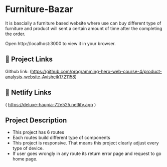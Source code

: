 
# Furniture-Bazar
It is bascially a furniture based website where use can buy different type of furniture and product will sent a certain amount of time after the completing the order.

Open http://localhost:3000 to view it in your browser.
## 🔗 Project Links
Github link:
(https://github.com/programming-hero-web-course-4/product-analysis-website-Avisheik1721158)

## 🔗 Netlify Links
( https://deluxe-haupia-72e525.netlify.app )

## Project Description

- This project has 6 routes
- Each routes build different type of components
- This project is responsive. That means this project clearly adjust every type of device.
- If user goes wrongly in any route its return error page and request to go home page.

